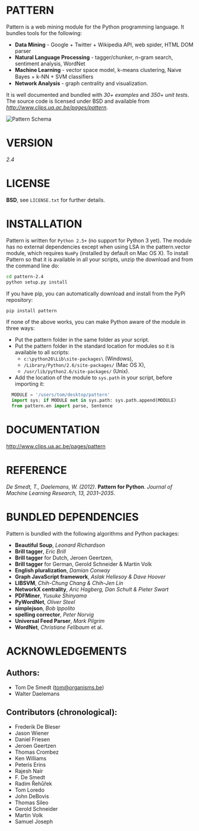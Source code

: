 PATTERN
=======

Pattern is a web mining module for the Python programming language. It bundles tools for the following:
 * **Data Mining** - Google + Twitter + Wikipedia API, web spider, HTML DOM parser
 * **Natural Language Processing** - tagger/chunker, n-gram search, sentiment analysis, WordNet
 * **Machine Learning** - vector space model, k-means clustering, Naive Bayes + k-NN + SVM classiﬁers
 * **Network Analysis** - graph centrality and visualization.

It is well documented and bundled with *30+ examples* and *350+ unit tests*. The source code is licensed under BSD and available from *http://www.clips.ua.ac.be/pages/pattern*.

![Pattern Schema](http://www.clips.ua.ac.be/media/pattern_schema.gif "Pattern Schema")


VERSION
=======

*2.4*

LICENSE
=======

**BSD**, see `LICENSE.txt` for further details.

INSTALLATION
============

Pattern is written for `Python 2.5+` (no support for Python 3 yet). The module has no external dependencies except when using LSA in the pattern.vector module, which requires `NumPy` (installed by default on Mac OS X). To install Pattern so that it is available in all your scripts, unzip the download and from the command line do:
```bash
cd pattern-2.4
python setup.py install
```

If you have pip, you can automatically download and install from the PyPi repository:
```bash
pip install pattern
```

If none of the above works, you can make Python aware of the module in three ways:
- Put the pattern folder in the same folder as your script.
- Put the pattern folder in the standard location for modules so it is available to all scripts:
  * `c:\python26\Lib\site-packages\` (Windows),
  * `/Library/Python/2.6/site-packages/` (Mac OS X),
  * `/usr/lib/python2.6/site-packages/` (Unix).
- Add the location of the module to `sys.path` in your script, before importing it:

```python
  MODULE = '/users/tom/desktop/pattern'
  import sys; if MODULE not in sys.path: sys.path.append(MODULE)
  from pattern.en import parse, Sentence
```

DOCUMENTATION
=============

http://www.clips.ua.ac.be/pages/pattern

REFERENCE
=========

*De Smedt, T., Daelemans, W. (2012)*. **Pattern for Python**. *Journal of Machine Learning Research, 13, 2031–2035*.

BUNDLED DEPENDENCIES
====================

Pattern is bundled with the following algorithms and Python packages: 

- **Beautiful Soup**, *Leonard Richardson*
- **Brill tagger**, *Eric Brill*
- **Brill tagger** for Dutch, Jeroen Geertzen,
- **Brill tagger** for German, Gerold Schneider & Martin Volk
- **English pluralization**, *Damian Conway*
- **Graph JavaScript framework**, *Aslak Hellesoy & Dave Hoover*
- **LIBSVM**, *Chih-Chung Chang & Chih-Jen Lin*
- **NetworkX centrality**, *Aric Hagberg, Dan Schult & Pieter Swart*
- **PDFMiner**, *Yusuke Shinyama*
- **PyWordNet**, *Oliver Steel*
- **simplejson**, *Bob Ippolito*
- **spelling corrector**, *Peter Norvig*
- **Universal Feed Parser**, *Mark Pilgrim*
- **WordNet**, *Christiane Fellbaum* et al.

ACKNOWLEDGEMENTS
================

Authors:
--------
- Tom De Smedt (tom@organisms.be)
- Walter Daelemans

Contributors (chronological):
------------------------------
- Frederik De Bleser
- Jason Wiener
- Daniel Friesen
- Jeroen Geertzen
- Thomas Crombez
- Ken Williams
- Peteris Erins
- Rajesh Nair
- F. De Smedt
- Radim Řehůřek
- Tom Loredo
- John DeBovis
- Thomas Sileo
- Gerold Schneider
- Martin Volk
- Samuel Joseph